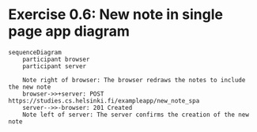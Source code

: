 # Exercise 0.6: New note in single page app diagram

```mermaid
sequenceDiagram
    participant browser
    participant server

    Note right of browser: The browser redraws the notes to include the new note
    browser->>+server: POST https://studies.cs.helsinki.fi/exampleapp/new_note_spa
    server-->>-browser: 201 Created
    Note left of server: The server confirms the creation of the new note
```
